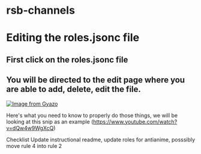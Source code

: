 # rsb-channels
# Editing the roles.jsonc file

## First click on the roles.jsonc file
## You will be directed to the edit page where you are able to add, delete, edit the file.
[![Image from Gyazo](https://i.gyazo.com/536d7f00cdf60fa4f963c12f66104845.gif)](https://gyazo.com/536d7f00cdf60fa4f963c12f66104845)

 Here's what you need to know to properly do those things, we will be looking at this snip as an example
(https://www.youtube.com/watch?v=dQw4w9WgXcQ)

Checklist
Update instructional readme, update roles for antianime, posssibly move rule 4 into rule 2
